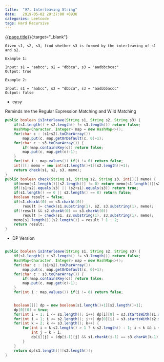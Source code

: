 ```yaml
---
title:  "97. Interleaving String"
date:   2019-05-02 20:37:00 +0930
categories: Leetcode
tags: Hard Recursive
---
```


[{{page.title}}](https://leetcode.com/problems/interleaving-string/){:target="_blank"}

    Given s1, s2, s3, find whether s3 is formed by the interleaving of s1 and s2.

    Example 1:

    Input: s1 = "aabcc", s2 = "dbbca", s3 = "aadbbcbcac"
    Output: true

    Example 2:

    Input: s1 = "aabcc", s2 = "dbbca", s3 = "aadbbbaccc"
    Output: false

* easy

Reminds me the Regular Expression Matching and Wild Matching

```java
public boolean isInterleave(String s1, String s2, String s3) {
    if(s1.length() + s2.length() != s3.length()) return false;
    HashMap<Character, Integer> map = new HashMap<>();
    for(char c : (s1+s2).toCharArray())
        map.put(c, map.getOrDefault(c, 0)+1);
    for(char c : s3.toCharArray()) {
        if(!map.containsKey(c)) return false;
        map.put(c, map.get(c)-1);
    }
    for(int i : map.values()) if(i != 0) return false;
    int[][] memo = new int[s1.length()+1][s2.length()+1];
    return check(s1, s2, s3, memo);
}
public boolean check(String s1, String s2, String s3, int[][] memo) {
    if(memo[s1.length()][s2.length()] != 0) return memo[s1.length()][s2.length()] == 1;
    if((s1+s2).equals(s3) || (s2+s1).equals(s3)) return true;
    if(s1.length() == 0 || s2.length() == 0) return false;
    boolean result = false;
    if(s1.charAt(0) == s3.charAt(0))
        result |= check(s1.substring(1), s2, s3.substring(1), memo);
    if(!result && s2.charAt(0) == s3.charAt(0))
        result |= check(s1, s2.substring(1), s3.substring(1), memo);
    memo[s1.length()][s2.length()] = result ? 1 : 2;
    return result;
}
```

* DP Version

```java

public boolean isInterleave(String s1, String s2, String s3) {
    if(s1.length() + s2.length() != s3.length()) return false;
    HashMap<Character, Integer> map = new HashMap<>();
    for(char c : (s1+s2).toCharArray())
        map.put(c, map.getOrDefault(c, 0)+1);
    for(char c : s3.toCharArray()) {
        if(!map.containsKey(c)) return false;
        map.put(c, map.get(c)-1);
    }
    for(int i : map.values()) if(i != 0) return false;


    boolean[][] dp = new boolean[s1.length()+1][s2.length()+1];
    dp[0][0] = true;
    for(int i = 1; i <= s1.length(); i++) dp[i][0] = s3.startsWith(s1.substring(0,i));
    for(int i = 1; i <= s2.length(); i++) dp[0][i] = s3.startsWith(s2.substring(0,i));
    for(int k = 2; k <= s3.length(); k++) {
        for(int i = k-s2.length() > 1 ? k-s2.length() : 1; i < k && i <= s1.length(); i++) {
            int j = k - i;
            dp[i][j] = (dp[i-1][j] && s1.charAt(i-1) == s3.charAt(k-1)) || (dp[i][j-1] && s2.charAt(j-1) == s3.charAt(k-1));
        }
    }
    return dp[s1.length()][s2.length()];
}

```
